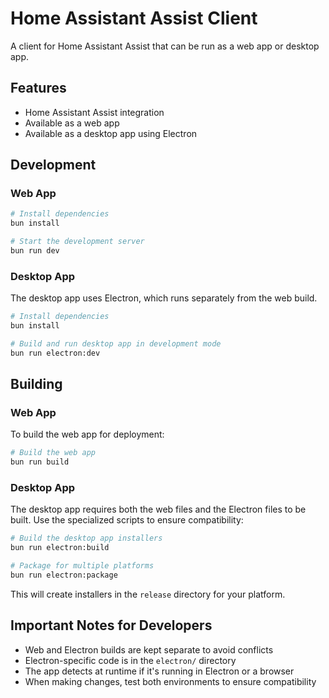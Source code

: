 # Home Assistant Assist Client

A client for Home Assistant Assist that can be run as a web app or desktop app.

## Features

- Home Assistant Assist integration
- Available as a web app
- Available as a desktop app using Electron

## Development

### Web App

```bash
# Install dependencies
bun install

# Start the development server
bun run dev
```

### Desktop App

The desktop app uses Electron, which runs separately from the web build.

```bash
# Install dependencies
bun install

# Build and run desktop app in development mode
bun run electron:dev
```

## Building

### Web App

To build the web app for deployment:

```bash
# Build the web app
bun run build
```

### Desktop App

The desktop app requires both the web files and the Electron files to be built. Use the specialized scripts to ensure compatibility:

```bash
# Build the desktop app installers
bun run electron:build

# Package for multiple platforms
bun run electron:package
```

This will create installers in the `release` directory for your platform.

## Important Notes for Developers

- Web and Electron builds are kept separate to avoid conflicts
- Electron-specific code is in the `electron/` directory
- The app detects at runtime if it's running in Electron or a browser
- When making changes, test both environments to ensure compatibility
